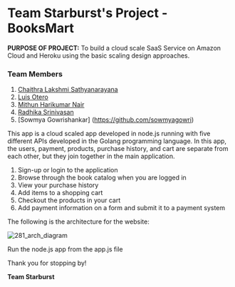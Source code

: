 **Team Starburst's Project - BooksMart**
==============================

**PURPOSE OF PROJECT:** To build a cloud scale SaaS Service on Amazon Cloud and Heroku using the basic scaling design approaches.

### Team Members
1. [Chaithra Lakshmi Sathyanarayana](https://github.com/ChaithralakshmiS)
2. [Luis Otero](https://github.com/penguinarmy94)
3. [Mithun Harikumar Nair](https://github.com/mhn10)
4. [Radhika Srinivasan](https://github.com/radhikasrinivasan8)
5. [Sowmya Gowrishankar] (https://github.com/sowmyagowri)

This app is a cloud scaled app developed in node.js running with five different APIs developed in the Golang programming language. In this app, the users, payment, products, purchase history, and cart are separate from each other, but they join together in the main application. 

1. Sign-up or login to the application
2. Browse through the book catalog when you are logged in
3. View your purchase history
4. Add items to a shopping cart
5. Checkout the products in your cart
6. Add payment information on a form and submit it to a payment system

The following is the architecture for the website:

![281_arch_diagram](https://user-images.githubusercontent.com/25673997/40156841-acd98380-5950-11e8-99ff-5a4f0c3678ae.png)

Run the node.js app from the app.js file

Thank you for stopping by!

**Team Starburst**


